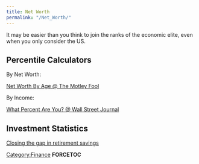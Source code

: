 ```yaml
---
title: Net Worth
permalink: "/Net_Worth/"
---
```


It may be easier than you think to join the ranks of the economic elite, even when you only consider the US.

Percentile Calculators
----------------------

By Net Worth:

[Net Worth By Age @ The Motley Fool](http://www.usatoday.com/story/money/personalfinance/2015/01/31/motley-fool-net-worth-age/22415229/)

By Income:

[What Percent Are You? @ Wall Street Journal](http://blogs.wsj.com/economics/2011/10/19/what-percent-are-you/)

Investment Statistics
---------------------

[Closing the gap in retirement savings](https://personal.vanguard.com/us/insights/article/closing-gap-retirement-062015)

[Category:Finance](/Category:Finance "wikilink") __FORCETOC__